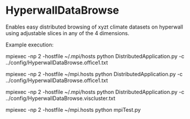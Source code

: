 HyperwallDataBrowse
===================

Enables easy distributed browsing of xyzt climate datasets on hyperwall using adjustable slices in any of the 4 dimensions.

Example execution:


mpiexec -np 2 -hostfile ~/.mpi/hosts python DistributedApplication.py -c ../config/HyperwallDataBrowse.office1.txt

mpiexec -np 2 -hostfile ~/mpi.hosts python DistributedApplication.py -c ../config/HyperwallDataBrowse.office1.txt
         
mpiexec -np 2 -hostfile ~/.mpi/hosts python DistributedApplication.py -c ../config/HyperwallDataBrowse.viscluster.txt 

mpiexec -np 2 -hostfile ~/mpi.hosts python mpiTest.py 

         
